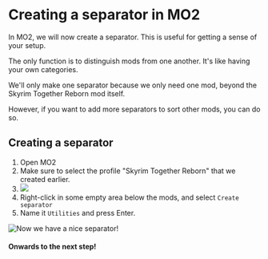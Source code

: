 # Creating a separator in MO2

In MO2, we will now create a separator. This is useful for getting a sense of your setup.

The only function is to distinguish mods from one another. It's like having your own categories.

We'll only make one separator because we only need one mod, beyond the Skyrim Together Reborn mod itself.

However, if you want to add more separators to sort other mods, you can do so.

## Creating a separator

1. Open MO2
2. Make sure to select the profile "Skyrim Together Reborn" that we created earlier.
3. ![](https://sxcu.net/5BiQKJGiF.png)
4. Right-click in some empty area below the mods, and select `Create separator`
5. Name it `Utilities` and press Enter.

![Now we have a nice separator!](https://sxcu.net/5BiRamd9b.gif)

#### Onwards to the next step!
